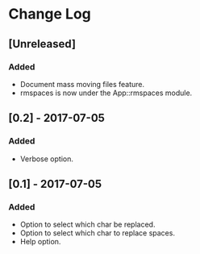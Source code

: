 # Change Log

## [Unreleased]
### Added
- Document mass moving files feature.
- rmspaces is now under the App::rmspaces module.

## [0.2] - 2017-07-05
### Added
- Verbose option.

## [0.1] - 2017-07-05
### Added
- Option to select which char be replaced.
- Option to select which char to replace spaces.
- Help option.

